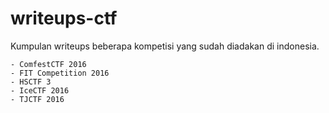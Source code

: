 # writeups-ctf
Kumpulan writeups beberapa kompetisi yang sudah diadakan di indonesia.

	- ComfestCTF 2016
	- FIT Competition 2016
	- HSCTF 3
	- IceCTF 2016
	- TJCTF 2016
